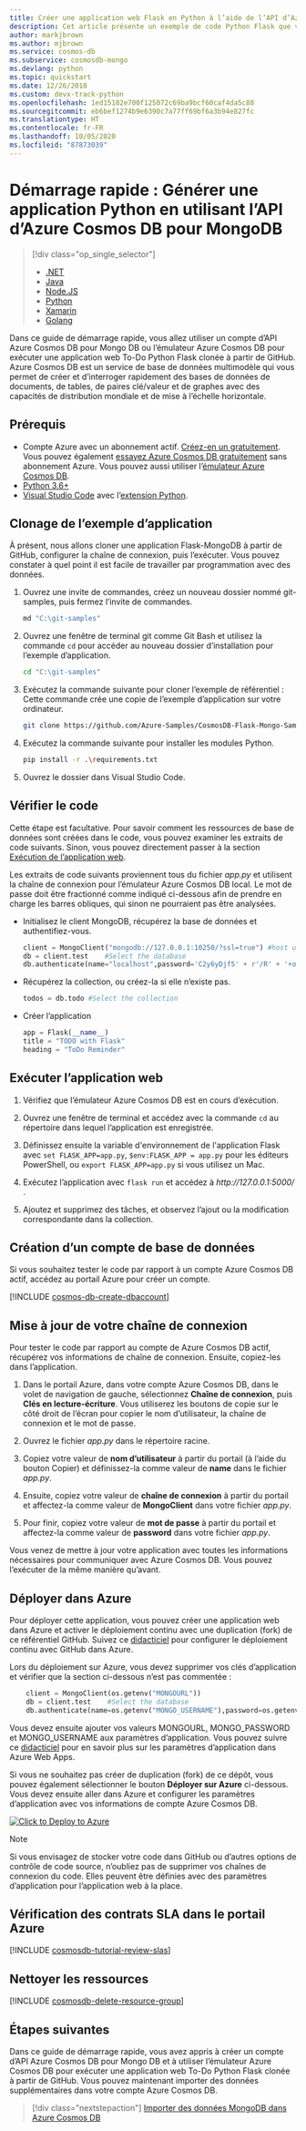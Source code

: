 ```yaml
---
title: Créer une application web Flask en Python à l’aide de l’API d’Azure Cosmos DB pour MongoDB
description: Cet article présente un exemple de code Python Flask que vous pouvez utiliser pour vous connecter à l’API d’Azure Cosmos DB pour MongoDB et pour l’interroger.
author: markjbrown
ms.author: mjbrown
ms.service: cosmos-db
ms.subservice: cosmosdb-mongo
ms.devlang: python
ms.topic: quickstart
ms.date: 12/26/2018
ms.custom: devx-track-python
ms.openlocfilehash: 1ed15182e700f125072c69ba9bcf60caf4da5c88
ms.sourcegitcommit: eb6bef1274b9e6390c7a77ff69bf6a3b94e827fc
ms.translationtype: HT
ms.contentlocale: fr-FR
ms.lasthandoff: 10/05/2020
ms.locfileid: "87873039"
---
```

# <a name="quickstart-build-a-python-app-using-azure-cosmos-dbs-api-for-mongodb"></a>Démarrage rapide : Générer une application Python en utilisant l’API d’Azure Cosmos DB pour MongoDB

> [!div class="op_single_selector"]
> * [.NET](create-mongodb-dotnet.md)
> * [Java](create-mongodb-java.md)
> * [Node.JS](create-mongodb-nodejs.md)
> * [Python](create-mongodb-flask.md)
> * [Xamarin](create-mongodb-xamarin.md)
> * [Golang](create-mongodb-go.md)
>  

Dans ce guide de démarrage rapide, vous allez utiliser un compte d’API Azure Cosmos DB pour Mongo DB ou l’émulateur Azure Cosmos DB pour exécuter une application web To-Do Python Flask clonée à partir de GitHub. Azure Cosmos DB est un service de base de données multimodèle qui vous permet de créer et d’interroger rapidement des bases de données de documents, de tables, de paires clé/valeur et de graphes avec des capacités de distribution mondiale et de mise à l’échelle horizontale.

## <a name="prerequisites"></a>Prérequis

- Compte Azure avec un abonnement actif. [Créez-en un gratuitement](https://azure.microsoft.com/free/?ref=microsoft.com&utm_source=microsoft.com&utm_medium=docs&utm_campaign=visualstudio). Vous pouvez également [essayez Azure Cosmos DB gratuitement](https://azure.microsoft.com/try/cosmosdb/) sans abonnement Azure. Vous pouvez aussi utiliser l’[émulateur Azure Cosmos DB](local-emulator.md). 
- [Python 3.6+](https://www.python.org/downloads/)
- [Visual Studio Code](https://code.visualstudio.com/Download) avec l’[extension Python](https://marketplace.visualstudio.com/items?itemName=donjayamanne.python).

## <a name="clone-the-sample-application"></a>Clonage de l’exemple d’application

À présent, nous allons cloner une application Flask-MongoDB à partir de GitHub, configurer la chaîne de connexion, puis l’exécuter. Vous pouvez constater à quel point il est facile de travailler par programmation avec des données.

1. Ouvrez une invite de commandes, créez un nouveau dossier nommé git-samples, puis fermez l’invite de commandes.

    ```bash
    md "C:\git-samples"
    ```

2. Ouvrez une fenêtre de terminal git comme Git Bash et utilisez la commande `cd` pour accéder au nouveau dossier d’installation pour l’exemple d’application.

    ```bash
    cd "C:\git-samples"
    ```

3. Exécutez la commande suivante pour cloner l’exemple de référentiel : Cette commande crée une copie de l’exemple d’application sur votre ordinateur.

    ```bash
    git clone https://github.com/Azure-Samples/CosmosDB-Flask-Mongo-Sample.git
    ```
3. Exécutez la commande suivante pour installer les modules Python.

    ```bash 
    pip install -r .\requirements.txt
    ```
4. Ouvrez le dossier dans Visual Studio Code.

## <a name="review-the-code"></a>Vérifier le code

Cette étape est facultative. Pour savoir comment les ressources de base de données sont créées dans le code, vous pouvez examiner les extraits de code suivants. Sinon, vous pouvez directement passer à la section [Exécution de l’application web](#run-the-web-app). 

Les extraits de code suivants proviennent tous du fichier *app.py* et utilisent la chaîne de connexion pour l’émulateur Azure Cosmos DB local. Le mot de passe doit être fractionné comme indiqué ci-dessous afin de prendre en charge les barres obliques, qui sinon ne pourraient pas être analysées.

* Initialisez le client MongoDB, récupérez la base de données et authentifiez-vous.

    ```python
    client = MongoClient("mongodb://127.0.0.1:10250/?ssl=true") #host uri
    db = client.test    #Select the database
    db.authenticate(name="localhost",password='C2y6yDjf5' + r'/R' + '+ob0N8A7Cgv30VRDJIWEHLM+4QDU5DE2nQ9nDuVTqobD4b8mGGyPMbIZnqyMsEcaGQy67XIw' + r'/Jw==')
    ```

* Récupérez la collection, ou créez-la si elle n’existe pas.

    ```python
    todos = db.todo #Select the collection
    ```

* Créer l’application

    ```Python
    app = Flask(__name__)
    title = "TODO with Flask"
    heading = "ToDo Reminder"
    ```
    
## <a name="run-the-web-app"></a>Exécuter l’application web

1. Vérifiez que l’émulateur Azure Cosmos DB est en cours d’exécution.

2. Ouvrez une fenêtre de terminal et accédez avec la commande `cd` au répertoire dans lequel l’application est enregistrée.

3. Définissez ensuite la variable d'environnement de l'application Flask avec `set FLASK_APP=app.py`, `$env:FLASK_APP = app.py` pour les éditeurs PowerShell, ou `export FLASK_APP=app.py` si vous utilisez un Mac. 

4. Exécutez l’application avec `flask run` et accédez à *http:\//127.0.0.1:5000/* .

5. Ajoutez et supprimez des tâches, et observez l’ajout ou la modification correspondante dans la collection.

## <a name="create-a-database-account"></a>Création d’un compte de base de données

Si vous souhaitez tester le code par rapport à un compte Azure Cosmos DB actif, accédez au portail Azure pour créer un compte.

[!INCLUDE [cosmos-db-create-dbaccount](../../includes/cosmos-db-create-dbaccount-mongodb.md)]

## <a name="update-your-connection-string"></a>Mise à jour de votre chaîne de connexion

Pour tester le code par rapport au compte de Azure Cosmos DB actif, récupérez vos informations de chaîne de connexion. Ensuite, copiez-les dans l’application.

1. Dans le portail Azure, dans votre compte Azure Cosmos DB, dans le volet de navigation de gauche, sélectionnez **Chaîne de connexion**, puis **Clés en lecture-écriture**. Vous utiliserez les boutons de copie sur le côté droit de l’écran pour copier le nom d’utilisateur, la chaîne de connexion et le mot de passe. 

2. Ouvrez le fichier *app.py* dans le répertoire racine.

3. Copiez votre valeur de **nom d’utilisateur** à partir du portail (à l’aide du bouton Copier) et définissez-la comme valeur de **name** dans le fichier *app.py*.

4. Ensuite, copiez votre valeur de **chaîne de connexion** à partir du portail et affectez-la comme valeur de **MongoClient** dans votre fichier *app.py*.

5. Pour finir, copiez votre valeur de **mot de passe** à partir du portail et affectez-la comme valeur de **password** dans votre fichier *app.py*.

Vous venez de mettre à jour votre application avec toutes les informations nécessaires pour communiquer avec Azure Cosmos DB. Vous pouvez l’exécuter de la même manière qu’avant.

## <a name="deploy-to-azure"></a>Déployer dans Azure

Pour déployer cette application, vous pouvez créer une application web dans Azure et activer le déploiement continu avec une duplication (fork) de ce référentiel GitHub. Suivez ce [didacticiel](https://docs.microsoft.com/azure/app-service/deploy-continuous-deployment) pour configurer le déploiement continu avec GitHub dans Azure.

Lors du déploiement sur Azure, vous devez supprimer vos clés d’application et vérifier que la section ci-dessous n’est pas commentée :

```python
    client = MongoClient(os.getenv("MONGOURL"))
    db = client.test    #Select the database
    db.authenticate(name=os.getenv("MONGO_USERNAME"),password=os.getenv("MONGO_PASSWORD"))
```

Vous devez ensuite ajouter vos valeurs MONGOURL, MONGO_PASSWORD et MONGO_USERNAME aux paramètres d’application. Vous pouvez suivre ce [didacticiel](https://docs.microsoft.com/azure/app-service/configure-common#configure-app-settings) pour en savoir plus sur les paramètres d’application dans Azure Web Apps.

Si vous ne souhaitez pas créer de duplication (fork) de ce dépôt, vous pouvez également sélectionner le bouton **Déployer sur Azure** ci-dessous. Vous devez ensuite aller dans Azure et configurer les paramètres d’application avec vos informations de compte Azure Cosmos DB.

<a href="https://deploy.azure.com/?repository=https://github.com/heatherbshapiro/To-Do-List---Flask-MongoDB-Example" target="_blank">
<img src="https://azuredeploy.net/deploybutton.png" alt="Click to Deploy to Azure">
</a>

> [!NOTE]
> Si vous envisagez de stocker votre code dans GitHub ou d’autres options de contrôle de code source, n’oubliez pas de supprimer vos chaînes de connexion du code. Elles peuvent être définies avec des paramètres d’application pour l’application web à la place.

## <a name="review-slas-in-the-azure-portal"></a>Vérification des contrats SLA dans le portail Azure

[!INCLUDE [cosmosdb-tutorial-review-slas](../../includes/cosmos-db-tutorial-review-slas.md)]

## <a name="clean-up-resources"></a>Nettoyer les ressources

[!INCLUDE [cosmosdb-delete-resource-group](../../includes/cosmos-db-delete-resource-group.md)]

## <a name="next-steps"></a>Étapes suivantes

Dans ce guide de démarrage rapide, vous avez appris à créer un compte d’API Azure Cosmos DB pour Mongo DB et à utiliser l’émulateur Azure Cosmos DB pour exécuter une application web To-Do Python Flask clonée à partir de GitHub. Vous pouvez maintenant importer des données supplémentaires dans votre compte Azure Cosmos DB. 

> [!div class="nextstepaction"]
> [Importer des données MongoDB dans Azure Cosmos DB](mongodb-migrate.md)
